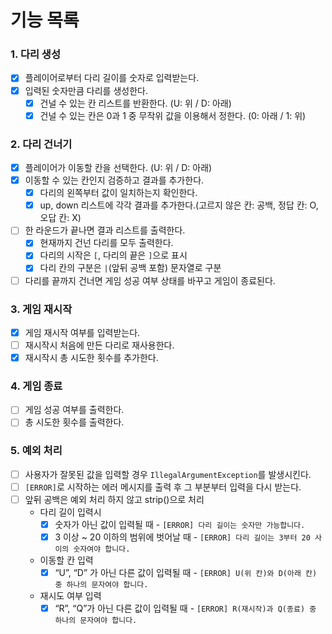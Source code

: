 # 기능 목록

### 1. 다리 생성
- [x] 플레이어로부터 다리 길이를 숫자로 입력받는다.
- [x] 입력된 숫자만큼 다리를 생성한다.
    - [x] 건널 수 있는 칸 리스트를 반환한다. (U: 위 / D: 아래)
    - [x] 건널 수 있는 칸은 0과 1 중 무작위 값을 이용해서 정한다. (0: 아래 / 1: 위)

### 2. 다리 건너기
- [x] 플레이어가 이동할 칸을 선택한다. (U: 위 / D: 아래)
- [x] 이동할 수 있는 칸인지 검증하고 결과를 추가한다.
    - [x] 다리의 왼쪽부터 값이 일치하는지 확인한다.
    - [x] up, down 리스트에 각각 결과를 추가한다.(고르지 않은 칸: 공백, 정답 칸: O, 오답 칸: X)
- [ ] 한 라운드가 끝나면 결과 리스트를 출력한다.
    - [x] 현재까지 건넌 다리를 모두 출력한다.
    - [x] 다리의 시작은 `[`, 다리의 끝은 `]`으로 표시
    - [x] 다리 칸의 구분은 `|`(앞뒤 공백 포함) 문자열로 구분
- [ ] 다리를 끝까지 건너면 게임 성공 여부 상태를 바꾸고 게임이 종료된다.

### 3. 게임 재시작
- [x] 게임 재시작 여부를 입력받는다.
- [ ] 재시작시 처음에 만든 다리로 재사용한다.
- [x] 재시작시 총 시도한 횟수를 추가한다.
### 4. 게임 종료
- [ ] 게임 성공 여부를 출력한다.
- [ ] 총 시도한 횟수를 출력한다.

### 5. 예외 처리
- [ ] 사용자가 잘못된 값을 입력할 경우 `IllegalArgumentException`를 발생시킨다.
- [ ] `[ERROR]`로 시작하는 에러 메시지를 출력 후 그 부분부터 입력을 다시 받는다.
- [ ] 앞뒤 공백은 예외 처리 하지 않고 strip()으로 처리
    - 다리 길이 입력시
        - [x] 숫자가 아닌 값이 입력될 때 - `[ERROR] 다리 길이는 숫자만 가능합니다.`
        - [x] 3 이상 ~ 20 이하의 범위에 벗어날 때 - `[ERROR] 다리 길이는 3부터 20 사이의 숫자여야 합니다.`
    - 이동할 칸 입력
        - [X] “U”, “D” 가 아닌 다른 값이 입력될 때 - `[ERROR] U(위 칸)와 D(아래 칸) 중 하나의 문자여야 합니다.`
    - 재시도 여부 입력
        - [x] “R”, “Q”가 아닌 다른 값이 입력될 때 - `[ERROR] R(재시작)과 Q(종료) 중 하나의 문자여야 합니다.`